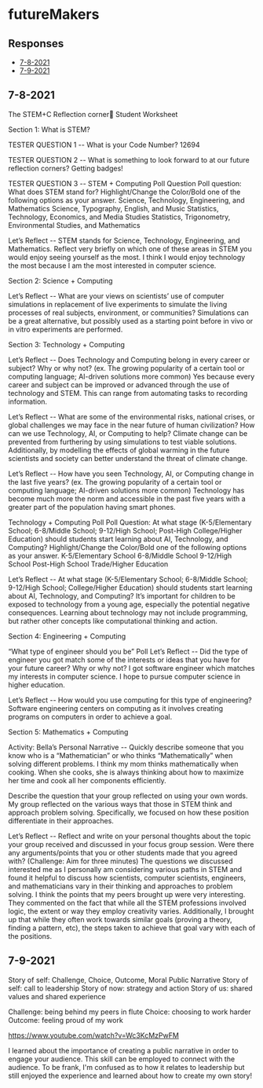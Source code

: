 # futureMakers

## Responses
- [7-8-2021](#7-8)
- [7-9-2021](#7-9)

<a name="7-8"></a>
## 7-8-2021              
The STEM+C Reflection corner🤔
Student Worksheet


Section 1: What is STEM?

TESTER QUESTION 1 -- What is your Code Number? 
12694

TESTER QUESTION 2 -- What is something to look forward to at our future reflection corners?
Getting badges!

TESTER QUESTION 3 -- STEM + Computing Poll Question
Poll question: What does STEM stand for? Highlight/Change the Color/Bold one of the following options as your answer.
Science, Technology, Engineering, and Mathematics
Science, Typography, English, and Music
Statistics, Technology, Economics, and Media Studies
Statistics, Trigonometry, Environmental Studies, and Mathematics

Let’s Reflect -- STEM stands for Science, Technology, Engineering, and Mathematics. Reflect very briefly on which one of these areas in STEM you would enjoy seeing yourself as the most. 
I think I would enjoy technology the most because I am the most interested in computer science.


Section 2: Science + Computing

Let’s Reflect -- What are your views on scientists’ use of computer simulations in replacement of live experiments to simulate the living processes of real subjects, environment, or communities?
Simulations can be a great alternative, but possibly used as a starting point before in vivo or in vitro experiments are performed.


Section 3: Technology + Computing

Let’s Reflect -- Does Technology and Computing belong in every career or subject? Why or why not? (ex. The growing popularity of a certain tool or computing language; AI-driven solutions more common)
Yes because every career and subject can be improved or advanced through the use of technology and STEM. This can range from automating tasks to recording information. 

Let’s Reflect -- What are some of the environmental risks, national crises, or global challenges we may face in the near future of human civilization? How can we use Technology, AI, or Computing to help?
Climate change can be prevented from furthering by using simulations to test viable solutions. Additionally, by modelling the effects of global warming in the future scientists and society can better understand the threat of climate change.

Let’s Reflect -- How have you seen Technology, AI, or Computing change in the last five years? (ex. The growing popularity of a certain tool or computing language; AI-driven solutions more common)
Technology has become much more the norm and accessible in the past five years with a greater part of the population having smart phones.

Technology + Computing Poll
Poll Question: At what stage (K-5/Elementary School; 6-8/Middle School; 9-12/High School; Post-High College/Higher Education) should students start learning about AI, Technology, and Computing? Highlight/Change the Color/Bold one of the following options as your answer.
K-5/Elementary School 
6-8/Middle School 
9-12/High School
Post-High School Trade/Higher Education

Let’s Reflect -- At what stage (K-5/Elementary School; 6-8/Middle School; 9-12/High School; College/Higher Education) should students start learning about AI, Technology, and Computing?
It’s important for children to be exposed to technology from a young age, especially the potential negative consequences. Learning about technology may not include programming, but rather other concepts like computational thinking and action.


Section 4: Engineering + Computing

“What type of engineer should you be” Poll
Let’s Reflect -- Did the type of engineer you got match some of the interests or ideas that you have for your future career? Why or why not?
I got software engineer which matches my interests in computer science. I hope to pursue computer science in higher education.

Let’s Reflect -- How would you use computing for this type of engineering?
Software engineering centers on computing as it involves creating programs on computers in order to achieve a goal.


Section 5: Mathematics + Computing

Activity: Bella’s Personal Narrative -- Quickly describe someone that you know who is a “Mathematician” or who thinks “Mathematically” when solving different problems.
I think my mom thinks mathematically when cooking. When she cooks, she is always thinking about how to maximize her time and cook all her components efficiently. 

Describe the question that your group reflected on using your own words.
My group reflected on the various ways that those in STEM think and approach problem solving. Specifically, we focused on how these position differentiate in their approaches.

Let’s Reflect -- Reflect and write on your personal thoughts about the topic your group received and discussed in your focus group session. Were there any arguments/points that you or other students made that you agreed with? (Challenge: Aim for three minutes)
The questions we discussed interested me as I personally am considering various paths in STEM and found it helpful to discuss how scientists, computer scientists, engineers, and mathematicians vary in their thinking and approaches to problem solving. I think the points that my peers brought up were very interesting. They commented on the fact that while all the STEM professions involved logic, the extent or way they employ creativity varies. Additionally, I brought up that while they often work towards similar goals (proving a theory, finding a pattern, etc), the steps taken to achieve that goal vary with each of the positions. 


<a name="7-9"></a>
## 7-9-2021
Story of self: Challenge, Choice, Outcome, Moral
Public Narrative
Story of self: call to leadership
Story of now: strategy and action
Story of us: shared values and shared experience

Challenge: being behind my peers in flute
Choice: choosing to work harder
Outcome: feeling proud of my work

https://www.youtube.com/watch?v=Wc3KcMzPwFM

I learned about the importance of creating a public narrative in order to engage your audience. This skill can be employed to connect with the audience. To be frank, I'm confused as to how it relates to leadership but still enjoyed the experience and learned about how to create my own story!
